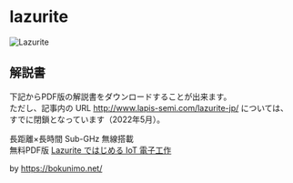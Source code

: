 # lazurite

![Lazurite](https://bokunimo.net/cq/lazurite/P1030545w.jpg)

## 解説書
下記からPDF版の解説書をダウンロードすることが出来ます。  
ただし、記事内の URL http://www.lapis-semi.com/lazurite-jp/ については、すでに閉鎖となっています（2022年5月）。

長距離×長時間 Sub-GHz 無線搭載  
無料PDF版 [Lazurite ではじめる IoT 電子工作](https://bokunimo.net/cq/lazurite/Lazurite_20180305.pdf)

by
<https://bokunimo.net/>
